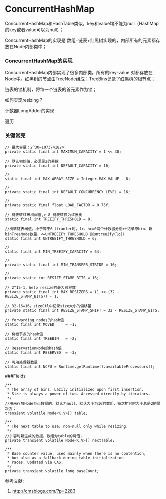 # ConcurrentHashMap

ConcurrentHashMap和HashTable类似，key和value均不能为null（HashMap的key或者value可以为null）；

ConcurrentHashMap的实现是 数组+链表+红黑树实现的，内部所有的元素都存放在Node内部类中；

### ConcurrentHashMap的实现

ConcurrentHashMap内部实现了很多内部类。所有的key-value 对都存放在Node中。红黑树的节点由TreeNode组成；TreeBins记录了红黑树的根节点；



链表的锁机制，将每一个链表的首元素作为锁；

如何实现resizing？

计数器LongAdder的实现

遍历



### 关键常亮

```
// 最大容量：2^30=1073741824
private static final int MAXIMUM_CAPACITY = 1 << 30;

// 默认初始值，必须是2的幕数
private static final int DEFAULT_CAPACITY = 16;

//
static final int MAX_ARRAY_SIZE = Integer.MAX_VALUE - 8;

//
private static final int DEFAULT_CONCURRENCY_LEVEL = 16;

// 
private static final float LOAD_FACTOR = 0.75f;

// 链表转红黑树阀值,> 8 链表转换为红黑树
static final int TREEIFY_THRESHOLD = 8;

//树转链表阀值，小于等于6（tranfer时，lc、hc=0两个计数器分别++记录原bin、新binTreeNode数量，<=UNTREEIFY_THRESHOLD 则untreeify(lo)）
static final int UNTREEIFY_THRESHOLD = 6;

//
static final int MIN_TREEIFY_CAPACITY = 64;

//
private static final int MIN_TRANSFER_STRIDE = 16;

//
private static int RESIZE_STAMP_BITS = 16;

// 2^15-1，help resize的最大线程数
private static final int MAX_RESIZERS = (1 << (32 - RESIZE_STAMP_BITS)) - 1;

// 32-16=16，sizeCtl中记录size大小的偏移量
private static final int RESIZE_STAMP_SHIFT = 32 - RESIZE_STAMP_BITS;

// forwarding nodes的hash值
static final int MOVED     = -1; 

// 树根节点的hash值
static final int TREEBIN   = -2; 

// ReservationNode的hash值
static final int RESERVED  = -3; 

// 可用处理器数量
static final int NCPU = Runtime.getRuntime().availableProcessors();
```



###Fields

```
/** 
 * The array of bins. Lazily initialized upon first insertion.
 * Size is always a power of two. Accessed directly by iterators.
 */
//用来存放Node节点数据的，默认为null，默认大小为16的数组，每次扩容时大小总是2的幂次方；
transient volatile Node<K,V>[] table;

/**
 * The next table to use; non-null only while resizing.
 */
//扩容时新生成的数据，数组为table的两倍； 
private transient volatile Node<K,V>[] nextTable;

/**
 * Base counter value, used mainly when there is no contention,
 * but also as a fallback during table initialization
 * races. Updated via CAS.
 */
private transient volatile long baseCount;

```



参考文献:

1. http://cmsblogs.com/?p=2283

